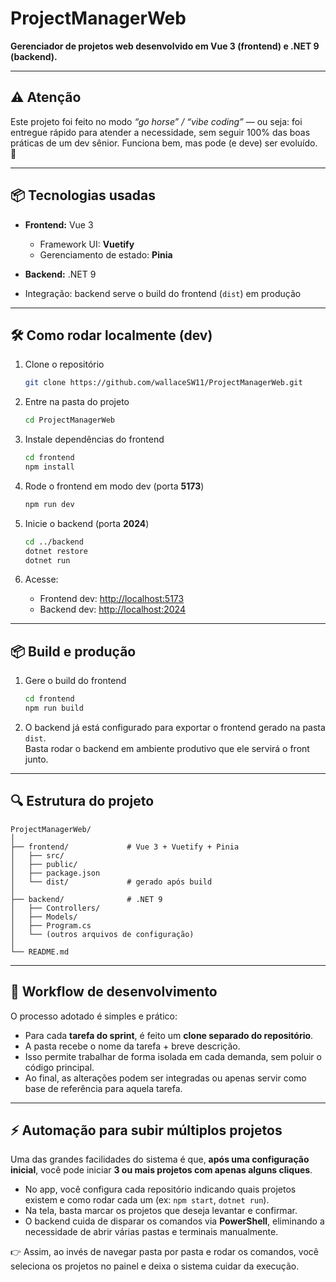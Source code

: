 # ProjectManagerWeb

**Gerenciador de projetos web desenvolvido em Vue 3 (frontend) e .NET 9 (backend).**

---

## ⚠️ Atenção

Este projeto foi feito no modo *“go horse” / “vibe coding”* — ou seja: foi entregue rápido para atender a necessidade, sem seguir 100% das boas práticas de um dev sênior. Funciona bem, mas pode (e deve) ser evoluído. 🚀

---

## 📦 Tecnologias usadas

- **Frontend:** Vue 3  
  - Framework UI: **Vuetify**  
  - Gerenciamento de estado: **Pinia**  

- **Backend:** .NET 9  
- Integração: backend serve o build do frontend (`dist`) em produção  

---

## 🛠️ Como rodar localmente (dev)

1. Clone o repositório  
   ```bash
   git clone https://github.com/wallaceSW11/ProjectManagerWeb.git
   ```

2. Entre na pasta do projeto  
   ```bash
   cd ProjectManagerWeb
   ```

3. Instale dependências do frontend  
   ```bash
   cd frontend
   npm install
   ```

4. Rode o frontend em modo dev (porta **5173**)  
   ```bash
   npm run dev
   ```

5. Inicie o backend (porta **2024**)  
   ```bash
   cd ../backend
   dotnet restore
   dotnet run
   ```

6. Acesse:  
   - Frontend dev: [http://localhost:5173](http://localhost:5173)  
   - Backend dev: [http://localhost:2024](http://localhost:2024)  

---

## 📦 Build e produção

1. Gere o build do frontend  
   ```bash
   cd frontend
   npm run build
   ```

2. O backend já está configurado para exportar o frontend gerado na pasta `dist`.  
   Basta rodar o backend em ambiente produtivo que ele servirá o front junto.  

---

## 🔍 Estrutura do projeto

```
ProjectManagerWeb/
│
├── frontend/             # Vue 3 + Vuetify + Pinia
│   ├── src/
│   ├── public/
│   ├── package.json
│   └── dist/             # gerado após build
│
├── backend/              # .NET 9
│   ├── Controllers/
│   ├── Models/
│   ├── Program.cs
│   └── (outros arquivos de configuração)
│
└── README.md
```

---

## 📖 Workflow de desenvolvimento

O processo adotado é simples e prático:  

- Para cada **tarefa do sprint**, é feito um **clone separado do repositório**.  
- A pasta recebe o nome da tarefa + breve descrição.  
- Isso permite trabalhar de forma isolada em cada demanda, sem poluir o código principal.  
- Ao final, as alterações podem ser integradas ou apenas servir como base de referência para aquela tarefa.  

---

## ⚡ Automação para subir múltiplos projetos

Uma das grandes facilidades do sistema é que, **após uma configuração inicial**, você pode iniciar **3 ou mais projetos com apenas alguns cliques**.  

- No app, você configura cada repositório indicando quais projetos existem e como rodar cada um (ex: `npm start`, `dotnet run`).  
- Na tela, basta marcar os projetos que deseja levantar e confirmar.  
- O backend cuida de disparar os comandos via **PowerShell**, eliminando a necessidade de abrir várias pastas e terminais manualmente.  

👉 Assim, ao invés de navegar pasta por pasta e rodar os comandos, você seleciona os projetos no painel e deixa o sistema cuidar da execução.
